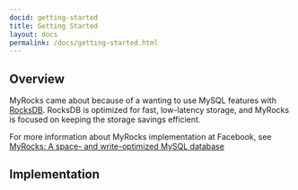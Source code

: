 ```yaml
---
docid: getting-started
title: Getting Started
layout: docs
permalink: /docs/getting-started.html
---
```


## Overview

MyRocks came about because of a wanting to use MySQL features with [RocksDB](http://rocksdb.org/). RocksDB is optimized for fast, low-latency storage, and MyRocks is focused on keeping the storage savings efficient.

For more information about MyRocks implementation at Facebook, see [MyRocks: A space- and write-optimized MySQL database](https://code.facebook.com/posts/190251048047090/myrocks-a-space-and-write-optimized-mysql-database/.)

## Implementation
